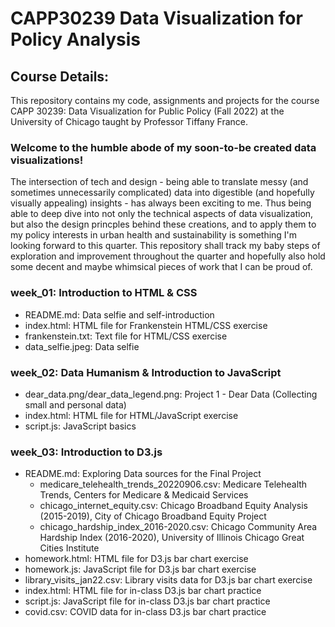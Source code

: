 # CAPP30239 Data Visualization for Policy Analysis

## Course Details:
This repository contains my code, assignments and projects for the course CAPP 30239: Data Visualization for Public Policy (Fall 2022) at the University of Chicago taught by Professor Tiffany France. 

### Welcome to the humble abode of my soon-to-be created data visualizations!
The intersection of tech and design - being able to translate messy (and sometimes unnecessarily complicated) data into digestible (and hopefully visually appealing) insights -  has always been exciting to me. Thus being able to deep dive into not only the technical aspects of data visualization, but also the design princples behind these creations, and to apply them to my policy interests in urban health and sustainability is something I'm looking forward to this quarter. This repository shall track my baby steps of exploration and improvement throughout the quarter and hopefully also hold some decent and maybe whimsical pieces of work that I can be proud of.

### week_01: Introduction to HTML & CSS
- README.md: Data selfie and self-introduction
- index.html: HTML file for Frankenstein HTML/CSS exercise 
- frankenstein.txt: Text file for HTML/CSS exercise
- data_selfie.jpeg: Data selfie 

### week_02: Data Humanism & Introduction to JavaScript
- dear_data.png/dear_data_legend.png: Project 1 - Dear Data (Collecting small and personal data)
- index.html: HTML file for HTML/JavaScript exercise
- script.js: JavaScript basics

### week_03: Introduction to D3.js
- README.md: Exploring Data sources for the Final Project
  - medicare_telehealth_trends_20220906.csv: Medicare Telehealth Trends, Centers for Medicare & Medicaid Services
  - chicago_internet_equity.csv: Chicago Broadband Equity Analysis (2015-2019), City of Chicago Broadband Equity Project
  - chicago_hardship_index_2016-2020.csv: Chicago Community Area Hardship Index (2016-2020), University of Illinois Chicago Great Cities Institute
- homework.html: HTML file for D3.js bar chart exercise
- homework.js: JavaScript file for D3.js bar chart exercise
- library_visits_jan22.csv: Library visits data for D3.js bar chart exercise
- index.html: HTML file for in-class D3.js bar chart practice
- script.js: JavaScript file for in-class D3.js bar chart practice
- covid.csv: COVID data for in-class D3.js bar chart practice

